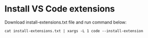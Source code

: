# Install VS Code extensions

Download install-extensions.txt file and run command below:

```
cat install-extensions.txt | xargs -L 1 code --install-extension
```
